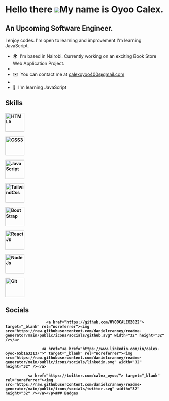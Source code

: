 Hello there ![](https://user-images.githubusercontent.com/18350557/176309783-0785949b-9127-417c-8b55-ab5a4333674e.gif)My name is Oyoo Calex.
==================================================================================================================================

An Upcoming Software Engineer.
-----------------------------

I enjoy codes. I'm open to learning and improvement.I'm learning JavaScript.

*   🌍  I'm based in Nairobi. Currently working on an exciting Book Store Web Application Project.
*   
*   ✉️  You can contact me at [calexoyoo400@gmail.com](mailto:calexoyoo400@gmail.com)
*   
*   🧠  I'm learning JavaScript

 <h2><b>Skills<b></h2>
 
<p align="left">
<img style="height: 60px; width: 60px; padding: -50%;"
                                        src="https://camo.githubusercontent.com/c3a116928dc4560b0b08d4b4afe69b34844171f896529cc7572674965f2cd66c/68747470733a2f2f63646e2d69636f6e732d706e672e666c617469636f6e2e636f6d2f3132382f3137342f3137343835342e706e67"
                                        alt="HTML5">
  
  <img style="height: 60px; width: 60px; padding: -50%;"
                                        src="https://camo.githubusercontent.com/19245ec17eda7364486b88211a4f9893001661c78d384430843df7584f30ec4e/68747470733a2f2f63646e2d69636f6e732d706e672e666c617469636f6e2e636f6d2f3132382f3733322f3733323139302e706e67"
                                        alt="CSS3">
  
  <img style="height: 60px; width: 60px; padding: -50%;"
                                        src="https://camo.githubusercontent.com/c5b45f4b07364324947b8a0cb15e93ff32890d94321295fb8254aa06d1c5dc55/68747470733a2f2f63646e2d69636f6e732d706e672e666c617469636f6e2e636f6d2f3132382f353936382f353936383239322e706e67"
                                        alt="JavaScript">

<img style="height: 60px; width: 60px; padding: -50%;"
                                        src="https://camo.githubusercontent.com/f4969170716b8c10c54b6303f03cd2356ce01a717abeca505b2f400d3d106853/68747470733a2f2f656e637279707465642d74626e302e677374617469632e636f6d2f696d616765733f713d74626e3a414e64394763516f7657323043795654776e5362775f79507665344c4373376339436a6542575f55497147334f5f67365263525a436e4b4c6e767879785152426c3177776d5a654e4f774d26757371703d434155"
                                        alt="TailwindCss">
  
<img style="height: 60px; width: 60px; padding: -50%;"
                                        src="https://camo.githubusercontent.com/33324d9aa299ce721597cad642a5b60fff986be39dec12a6c91efe531061254f/68747470733a2f2f63646e2d69636f6e732d706e672e666c617469636f6e2e636f6d2f3132382f353936382f353936383637322e706e67"
                                        alt="BootStrap">
 
 <img style="height: 60px; width: 60px; padding: -50%;"
                                        src="https://camo.githubusercontent.com/e8c46b756f003914a8cc30b1f040904517b88295473dca8ff3cfcc255ad90744/68747470733a2f2f63646e2d69636f6e732d706e672e666c617469636f6e2e636f6d2f3132382f3931392f3931393835312e706e67"
                                        alt="ReactJs">
 
  <img style="height: 60px; width: 60px; padding: -50%;"
                                        src="https://camo.githubusercontent.com/db6216e753f5287689b952a616af0ef5ea26e9173722ee8e6d9b4f041c6bff5e/68747470733a2f2f63646e2d69636f6e732d706e672e666c617469636f6e2e636f6d2f3132382f3931392f3931393832352e706e67"
                                        alt="NodeJs">
 
 <img style="height: 60px; width: 60px; padding: -50%;"
                                        src="https://camo.githubusercontent.com/d322af45a4be538f9e043476e813350c5cf9500d53a309c117b69c47549cbd4a/68747470733a2f2f63646e2d69636f6e732d706e672e666c617469636f6e2e636f6d2f3132382f343439342f343439343734382e706e67"
                                        alt="Git">
  
 <h2><b>Socials<b></h2>
  
 <p align="left">
                          
                      
                          
                      <a href="https://github.com/OYOOCALEX2022"> target="_blank" rel="noreferrer"><img src="https://raw.githubusercontent.com/danielcranney/readme-generator/main/public/icons/socials/github.svg" width="32" height="32" /></a>
                          
                    <a href="<a href="https://www.linkedin.com/in/calex-oyoo-65b1a3213/">" target="_blank" rel="noreferrer"><img src="https://raw.githubusercontent.com/danielcranney/readme-generator/main/public/icons/socials/linkedin.svg" width="32" height="32" /></a>
                          
              <a href="https://twitter.com/calex_oyoo/"> target="_blank" rel="noreferrer"><img src="https://raw.githubusercontent.com/danielcranney/readme-generator/main/public/icons/socials/twitter.svg" width="32" height="32" /></a></p>### Badges

